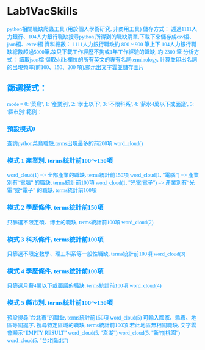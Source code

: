 # Lab1VacSkills

<font face="逐浪新宋" color=#0099ff>
python相關職缺爬蟲工具 (用於個人學術研究, 非商用工具)
儲存方式：
透過1111人力銀行、104人力銀行職缺搜尋python
所得到的職缺清單,下載下來儲存成csv檔、json檔、excel檔
資料總數：
1111人力銀行職缺約 800 ~ 900 筆上下
104人力銀行職缺總數超過5000筆,故只下載工作經歷不拘或1年工作經驗的職缺,
約 2300 筆
分析方式：
讀取json檔
擷取skills欄位的所有英文的專有名詞terminology,
計算並印出名詞的出現頻率(前100、150、200 項),顯示出文字雲並儲存圖片

## 篩選模式：
mode = 0: '菜鳥', 1: '產業別', 2: '學士以下', 3: '不限科系', 4: '薪水4萬以下或面議', 5: '縣市別'
範例：
### 預設模式0
查詢python菜鳥職缺,terms出現最多的前200項
word_cloud()

### 模式 1  產業別, terms統計前100～150項
word_cloud(1) => 全部產業的職缺, terms統計前150項
word_cloud(1, "電腦") => 產業別有“電腦” 的職缺, terms統計前100項
word_cloud(1, "光電|電子") => 產業別有“光電”或“電子” 的職缺, terms統計前100項

### 模式 2  學歷條件, terms統計前150項
只篩選不限定碩、博士的職缺, terms統計前100項
word_cloud(2)

### 模式 3  科系條件, terms統計前100項
只篩選不限定數學、理工科系等一般性職缺, terms統計前100項
word_cloud(3)

### 模式 4  學歷條件, terms統計前100項
只篩選月薪4萬以下或面議的職缺, terms統計前100項
word_cloud(4)

### 模式 5  縣市別, terms統計前100～150項
預設搜尋"台北市"的職缺, terms統計前150項
word_cloud(5)
可輸入國家、縣市、地區等關鍵字, 搜尋特定區域的職缺, terms統計前100項
若此地區無相關職缺, 文字雲會顯示“EMPTY RESULT”
word_cloud(5, "澎湖")
word_cloud(5, "新竹|桃園")
word_cloud(5, "台北|新北")

</font>

